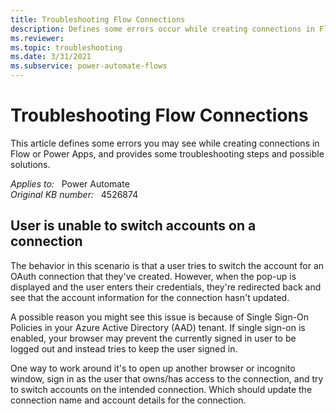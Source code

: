 ```yaml
---
title: Troubleshooting Flow Connections
description: Defines some errors occur while creating connections in Flow or Power Apps, and provides some troubleshooting steps and possible solutions.
ms.reviewer: 
ms.topic: troubleshooting
ms.date: 3/31/2021
ms.subservice: power-automate-flows
---
```

# Troubleshooting Flow Connections

This article defines some errors you may see while creating connections in Flow or Power Apps, and provides some troubleshooting steps and possible solutions.

_Applies to:_ &nbsp; Power Automate  
_Original KB number:_ &nbsp; 4526874

## User is unable to switch accounts on a connection

The behavior in this scenario is that a user tries to switch the account for an OAuth connection that they've created. However, when the pop-up is displayed and the user enters their credentials, they're redirected back and see that the account information for the connection hasn't updated.

A possible reason you might see this issue is because of Single Sign-On Policies in your Azure Active Directory (AAD) tenant. If single sign-on is enabled, your browser may prevent the currently signed in user to be logged out and instead tries to keep the user signed in.

One way to work around it's to open up another browser or incognito window, sign in as the user that owns/has access to the connection, and try to switch accounts on the intended connection. Which should update the connection name and account details for the connection.
